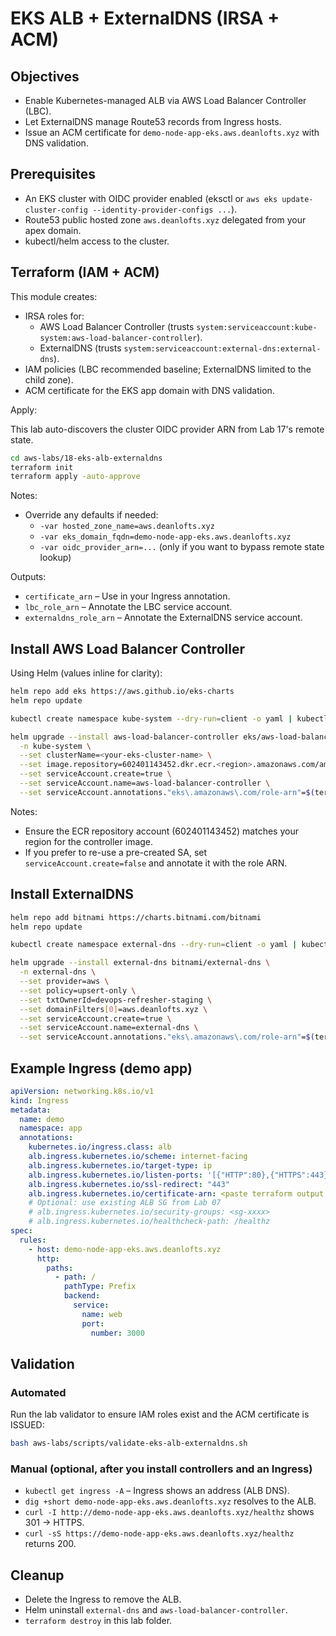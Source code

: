 # EKS ALB + ExternalDNS (IRSA + ACM)

## Objectives

- Enable Kubernetes-managed ALB via AWS Load Balancer Controller (LBC).
- Let ExternalDNS manage Route53 records from Ingress hosts.
- Issue an ACM certificate for `demo-node-app-eks.aws.deanlofts.xyz` with DNS validation.

## Prerequisites

- An EKS cluster with OIDC provider enabled (eksctl or `aws eks update-cluster-config --identity-provider-configs ...`).
- Route53 public hosted zone `aws.deanlofts.xyz` delegated from your apex domain.
- kubectl/helm access to the cluster.

## Terraform (IAM + ACM)

This module creates:

- IRSA roles for:
  - AWS Load Balancer Controller (trusts `system:serviceaccount:kube-system:aws-load-balancer-controller`).
  - ExternalDNS (trusts `system:serviceaccount:external-dns:external-dns`).
- IAM policies (LBC recommended baseline; ExternalDNS limited to the child zone).
- ACM certificate for the EKS app domain with DNS validation.

Apply:

This lab auto-discovers the cluster OIDC provider ARN from Lab 17's remote state.

```bash
cd aws-labs/18-eks-alb-externaldns
terraform init
terraform apply -auto-approve
```

Notes:

- Override any defaults if needed:
  - `-var hosted_zone_name=aws.deanlofts.xyz`
  - `-var eks_domain_fqdn=demo-node-app-eks.aws.deanlofts.xyz`
  - `-var oidc_provider_arn=...` (only if you want to bypass remote state lookup)

Outputs:

- `certificate_arn` – Use in your Ingress annotation.
- `lbc_role_arn` – Annotate the LBC service account.
- `externaldns_role_arn` – Annotate the ExternalDNS service account.

## Install AWS Load Balancer Controller

Using Helm (values inline for clarity):

```bash
helm repo add eks https://aws.github.io/eks-charts
helm repo update

kubectl create namespace kube-system --dry-run=client -o yaml | kubectl apply -f - || true

helm upgrade --install aws-load-balancer-controller eks/aws-load-balancer-controller \
  -n kube-system \
  --set clusterName=<your-eks-cluster-name> \
  --set image.repository=602401143452.dkr.ecr.<region>.amazonaws.com/amazon/aws-load-balancer-controller \
  --set serviceAccount.create=true \
  --set serviceAccount.name=aws-load-balancer-controller \
  --set serviceAccount.annotations."eks\.amazonaws\.com/role-arn"=$(terraform output -raw lbc_role_arn)
```

Notes:

- Ensure the ECR repository account (602401143452) matches your region for the controller image.
- If you prefer to re-use a pre-created SA, set `serviceAccount.create=false` and annotate it with the role ARN.

## Install ExternalDNS

```bash
helm repo add bitnami https://charts.bitnami.com/bitnami
helm repo update

kubectl create namespace external-dns --dry-run=client -o yaml | kubectl apply -f - || true

helm upgrade --install external-dns bitnami/external-dns \
  -n external-dns \
  --set provider=aws \
  --set policy=upsert-only \
  --set txtOwnerId=devops-refresher-staging \
  --set domainFilters[0]=aws.deanlofts.xyz \
  --set serviceAccount.create=true \
  --set serviceAccount.name=external-dns \
  --set serviceAccount.annotations."eks\.amazonaws\.com/role-arn"=$(terraform output -raw externaldns_role_arn)
```

## Example Ingress (demo app)

```yaml
apiVersion: networking.k8s.io/v1
kind: Ingress
metadata:
  name: demo
  namespace: app
  annotations:
    kubernetes.io/ingress.class: alb
    alb.ingress.kubernetes.io/scheme: internet-facing
    alb.ingress.kubernetes.io/target-type: ip
    alb.ingress.kubernetes.io/listen-ports: '[{"HTTP":80},{"HTTPS":443}]'
    alb.ingress.kubernetes.io/ssl-redirect: "443"
    alb.ingress.kubernetes.io/certificate-arn: <paste terraform output certificate_arn>
    # Optional: use existing ALB SG from Lab 07
    # alb.ingress.kubernetes.io/security-groups: <sg-xxxx>
    # alb.ingress.kubernetes.io/healthcheck-path: /healthz
spec:
  rules:
    - host: demo-node-app-eks.aws.deanlofts.xyz
      http:
        paths:
          - path: /
            pathType: Prefix
            backend:
              service:
                name: web
                port:
                  number: 3000
```

## Validation

### Automated

Run the lab validator to ensure IAM roles exist and the ACM certificate is ISSUED:

```bash
bash aws-labs/scripts/validate-eks-alb-externaldns.sh
```

### Manual (optional, after you install controllers and an Ingress)

- `kubectl get ingress -A` – Ingress shows an address (ALB DNS).
- `dig +short demo-node-app-eks.aws.deanlofts.xyz` resolves to the ALB.
- `curl -I http://demo-node-app-eks.aws.deanlofts.xyz/healthz` shows 301 → HTTPS.
- `curl -sS https://demo-node-app-eks.aws.deanlofts.xyz/healthz` returns 200.

## Cleanup

- Delete the Ingress to remove the ALB.
- Helm uninstall `external-dns` and `aws-load-balancer-controller`.
- `terraform destroy` in this lab folder.

